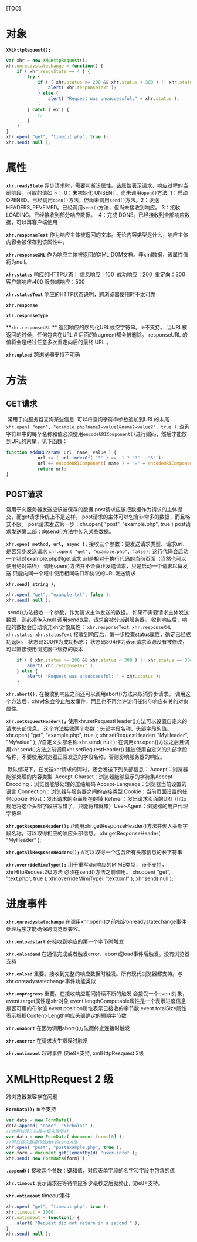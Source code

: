 

[TOC]

# 对象

**`XMLHttpRequest();`**

```javascript
var xhr = new XMLHttpRequest();
xhr.onreadystatechange = function() {
	if ( xhr.readyState == 4 ) {
		try {
			if ( ( xhr.status >= 200 && xhr.status < 300 ) || xhr.status == 304 ) {
				alert( xhr.responseText );
			} else {
				alert( "Request was unsuccessful:" + xhr.status );
			}
		} catch ( ex ) {
			//
		}
	}
}
xhr.open( "get", "timeout.php", true );
xhr.send( null );
```



# 属性

**`xhr.readyState`**
	异步请求时，需要判断该属性。该属性表示请求、响应过程的当前阶段。可取的值如下：
	0：未初始化 UNSENT。尚未调用`open()`方法
​	1：启动 OPENED。已经调用`open()`方法，但尚未调用`send()`方法。
​	2：发送 HEADERS_REVEIVED。已经调用`send()`方法，但尚未接收到响应。
​	3：接收 LOADING。已经接收到部分响应数据。
​	4：完成 DONE。已经接收到全部响应数据，可以再客户端使用

**`xhr.responseText`**
	作为响应主体被返回的文本。无论内容类型是什么，响应主体内容会被保存到该属性中。

**`xhr.responseXML`**
	作为响应主体被返回的XML DOM文档。非xml数据，该属性值将为null。

**`xhr.status`**
	响应的HTTP状态：
	信息响应：100
​	成功响应：200
​	重定向：300
​	客户端响应:400
​	服务端响应：500

**`xhr.statusText`**
	响应的HTTP状态说明，跨浏览器使用时不太可靠

**`xhr.response`**

**`xhr.responseType`**

**`xhr.responseURL` **
	返回响应的序列化URL或空字符串。ie不支持。
	当URL被返回的时候，任何包含在URL # 后面的fragment都会被删除。 
	responseURL 的值将会是经过任意多次重定向后的最终 URL 。

**`xhr.upload`**
	跨浏览器支持不明确

# 方法

## GET请求

​	常用于向服务器查询某些信息
​	可以将查询字符串参数追加到URL的末尾
​	`xhr.open( "open", "example.php?name1=value1&name2=value2", true );`
​	查询字符串中的每个名称和值必须使用`encodeURIComponent()`进行编码，然后才能放到URL的末尾，见下函数：

```javascript
function addURLParam( url, name, value ) {
			url += ( url.indexOf( "?" ) == -1 ? "?" : "&" );
			url += encodeURIComponent( name ) + "=" + encodeURIComponent( value );
			return url;
}
```

## POST请求

常用于向服务器发送应该被保存的数据
	post请求应该把数据作为请求的主体提交，而get请求传统上不是这样。
	post请求的主体可以包含非常多的数据，而且格式不限。
	post请求发送第一步：xhr.open( "post", "example.php", true )
	post请求发送第二部：向send()方法中传入某些数据。

**`xhr.open( method, url, async );`**
	接收三个参数：要发送请求类型、请求url、是否异步发送请求
	`xhr.open( "get", "example.php", false);`
	这行代码会启动一个针对example.php的get请求
	url是相对于执行代码的当前页面（当然也可以使用绝对路径）
	调用open()方法并不会真正发送请求，只是启动一个请求以备发送
	只能向同一个域中使用相同端口和协议的URL发送请求

**`xhr.send( string );`**

```javascript
xhr.open( "get", "example.txt", false );
xhr.send( null );
```

​	send()方法接收一个参数，作为请求主体发送的数据。
​	如果不需要请求主体发送数据，则必须传入null
​	调用send()后，请求会被分派到服务器。
​	收到响应后，响应的数据会自动填充xhr对象属性：
​		`xhr.responseText`
​		`xhr.responseXML`
​		`xhr.status`
​		`xhr.statusText`
​	接收到响应后，第一步检查status属性，确定已经成功返回。
​	状态码200作为成功标志；
​	状态码304作为表示请求资源没有被修改，可以直接使用浏览器中缓存的版本

```javascript
	if ( ( xhr.status >= 200 && xhr.status < 300 ) || xhr.status == 304 ) {
		alert( xhr.responseText );
	} else {
		alert( "Request was unsuccessful: " + xhr.status );
	}
```

**`xhr.abort();`**
	在接收到响应之前还可以调用abort()方法来取消异步请求。
	调用这个方法后，xhr对象会停止触发事件，而且也不再允许访问任何与响应有关的对象属性。

**`xhr.setRequestHeader();`**
	使用xhr.setRequestHeader()方法可以设置自定义的请求头部信息。
	这个方法接收两个参数：头部字段名称、头部字段的值。
		xhr.open( "get", "example.php", true );
		xhr.setRequestHeader( "MyHeader", "MyValue" ); //自定义头部名称
		xhr.send( null );
	在调用xhr.open()方法之后且调用xhr.send()方法之前调用xhr.setRequestHeader()
	建议使用自定义的头部字段名称，不要使用浏览器正常发送的字段名称，否则影响服务器的响应。

​	默认情况下，在发送xhr请求的同时，还会发送下列头部信息：
​	Accept：浏览器能够处理的内容类型
​	Accept-Charset：浏览器能够显示的字符集
​	Accept-Encoding：浏览器能够处理的压缩编码
​	Accept-Language：浏览器当前设置的语言
​	Connection：浏览器与服务器之间的链接类型
​	Cookie：当前页面设置的任何cookie
​	Host：发出请求的页面所在的域
​	Referer：发出请求页面的URI（http规范将这个头部字段拼写错了，只能将错就错）
​	User-Agent：浏览器的用户代理字符串

**`xhr.getResponseHeader();`**
	//调用xhr.getResponseHeader()方法并传入头部字段名称，可以取得相应的响应头部信息。
	xhr.getResponseHeader( "MyHeader" );

**`xhr.getAllResponseHeaders();`**
	//可以取得一个包含所有头部信息的长字符串

**`xhr.overrideMimeType();`**
	用于重写xhr响应的MIME类型， ie不支持， xhrHttpRequest2级方法
	必须在send()方法之前调用。
	xhr.open( "get", "text.php", true );
	xhr.overrideMimiType( "text/xml" );
	xhr.send( null );

# 进度事件

**`xhr.onreadystatechange`**
	在调用xhr.open()之前指定onreadystatechange事件处理程序才能确保跨浏览器兼容。

**`xhr.onloadstart`** 
	在接收到响应的第一个字节时触发

**`xhr.onloadend`** 
	在通信完成或者触发error、abort或load事件后触发。没有浏览器支持

**`xhr.onload`** 
	重要。接收到完整的响应数据时触发。所有现代浏览器都支持。与xhr.onreadystatechange事件功能类似

**`xhr.onprogress`** 
	重要。在接收响应期间持续不断的触发
		会接受一个event对象，
		event.target属性是xhr对象
		event.lengthComputable属性是一个表示进度信息是否可用的布尔值
		event.position属性表示已接收的字节数
		event.totalSize属性表示根据Content-Length响应头部确定的预期字节数

**`xhr.onabort`** 
	在因为调用abort()方法而终止连接时触发

**`xhr.onerror`** 
	在请求发生错误时触发

**`xhr.ontimeout`** 
	超时事件
	仅ie8+支持, xmlHttpResquest 2级

# XMLHttpRequest 2 级

跨浏览器兼容存在问题

**`FormData();`** 
	ie不支持

```javascript
var data = new FormData();
data.append( "name", "Nicholas" );
//也可以预先向其中填入键值对
var data = new FormData( document.forms[0] );
//可以将它直接传给xhr的send方法：
xhr.open( "post", "postexample.php", true );
var form = document.getElementById( "user-info" );
xhr.send( new FormData(form) );
```

**`.append()`**
	接收两个参数：键和值，对应表单字段的名字和字段中包含的值

**`xhr.timeout`** 
	表示请求在等待响应多少毫秒之后就终止, 仅ie8+支持。

**`xhr.ontimeout`**
	timeout事件

```javascript
xhr.open( "get", "timeout.php", true );
xhr.timeout = 1000;
xhr.ontimeout = function() {
	alert( "Request did not return in a second." );
}
xhr.send( null );
```









